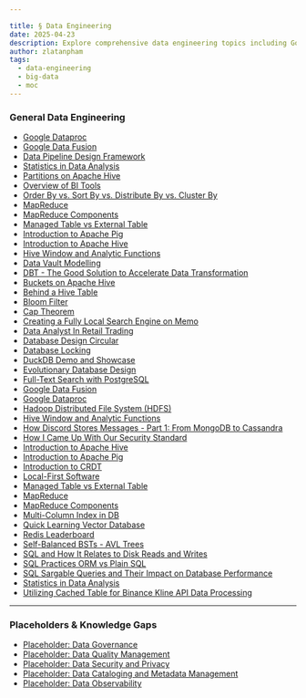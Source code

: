 ```yaml
---

title: § Data Engineering
date: 2025-04-23
description: Explore comprehensive data engineering topics including Google Dataproc, Apache Hive, MapReduce, data pipeline design, and BI tools to enhance your knowledge of data analysis and processing techniques.
author: zlatanpham
tags:
  - data-engineering
  - big-data
  - moc
---
```


### General Data Engineering

- [Google Dataproc](google-dataproc.md)
- [Google Data Fusion](google-data-fusion.md)
- [Data Pipeline Design Framework](data-pipeline-design-framework.md)
- [Statistics in Data Analysis](statistics-in-data-analysis.md)
- [Partitions on Apache Hive](partitions-on-apache-hive.md)
- [Overview of BI Tools](overview-of-bi-tools.md)
- [Order By vs. Sort By vs. Distribute By vs. Cluster By](order-by-vs-sort-by-vs-distribute-by-vs-cluster-by.md)
- [MapReduce](mapreduce.md)
- [MapReduce Components](mapreduce-components.md)
- [Managed Table vs External Table](managed-table-vs-external-table.md)
- [Introduction to Apache Pig](introduction-to-apache-pig.md)
- [Introduction to Apache Hive](introduction-to-apache-hive.md)
- [Hive Window and Analytic Functions](hive-window-and-analytic-functions.md)
- [Data Vault Modelling](data-vault-modelling.md)
- [DBT - The Good Solution to Accelerate Data Transformation](dbt-the-good-solution-to-accelerate-data-transformation.md)
- [Buckets on Apache Hive](buckets-on-apache-hive.md)
- [Behind a Hive Table](behind-a-hive-table.md)
- [Bloom Filter](bloom-filter.md)
- [Cap Theorem](cap-theorem.md)
- [Creating a Fully Local Search Engine on Memo](creating-a-fully-local-search-engine-on-memo.md)
- [Data Analyst In Retail Trading](data-analyst-in-retail-trading.md)
- [Database Design Circular](database-design-circular.md)
- [Database Locking](database-locking.md)
- [DuckDB Demo and Showcase](duckdb-demo-and-showcase.md)
- [Evolutionary Database Design](evolutionary-database-design.md)
- [Full-Text Search with PostgreSQL](full-text-search-with-postgresql.md)
- [Google Data Fusion](google-data-fusion.md)
- [Google Dataproc](google-dataproc.md)
- [Hadoop Distributed File System (HDFS)](hadoop-distributed-file-system-hdfs.md)
- [Hive Window and Analytic Functions](hive-window-and-analytic-functions.md)
- [How Discord Stores Messages - Part 1: From MongoDB to Cassandra](how-discord-stores-messages-part-1-from-mongodb-to-cassandra.md)
- [How I Came Up With Our Security Standard](how-i-came-up-with-our-security-standard.md)
- [Introduction to Apache Hive](introduction-to-apache-hive.md)
- [Introduction to Apache Pig](introduction-to-apache-pig.md)
- [Introduction to CRDT](introduction-to-crdt.md)
- [Local-First Software](local-first-software.md)
- [Managed Table vs External Table](managed-table-vs-external-table.md)
- [MapReduce](mapreduce.md)
- [MapReduce Components](mapreduce-components.md)
- [Multi-Column Index in DB](202301191192-multi-column-index-in-db.md)
- [Quick Learning Vector Database](quick-learning-vector-database.md)
- [Redis Leaderboard](redis-leaderboard.md)
- [Self-Balanced BSTs - AVL Trees](self-balanced-bsts-avl-trees.md)
- [SQL and How It Relates to Disk Reads and Writes](sql-and-how-it-relates-to-disk-reads-and-writes.md)
- [SQL Practices ORM vs Plain SQL](sql-practices-orm-vs-plain-sql.md)
- [SQL Sargable Queries and Their Impact on Database Performance](sql-sargable-queries-and-their-impact-on-database-performance.md)
- [Statistics in Data Analysis](statistics-in-data-analysis.md)
- [Utilizing Cached Table for Binance Kline API Data Processing](utilizing-cached-table-for-binance-kline-api-data-processing.md)

---

### Placeholders & Knowledge Gaps

- [Placeholder: Data Governance]()
- [Placeholder: Data Quality Management]()
- [Placeholder: Data Security and Privacy]()
- [Placeholder: Data Cataloging and Metadata Management]()
- [Placeholder: Data Observability]()
